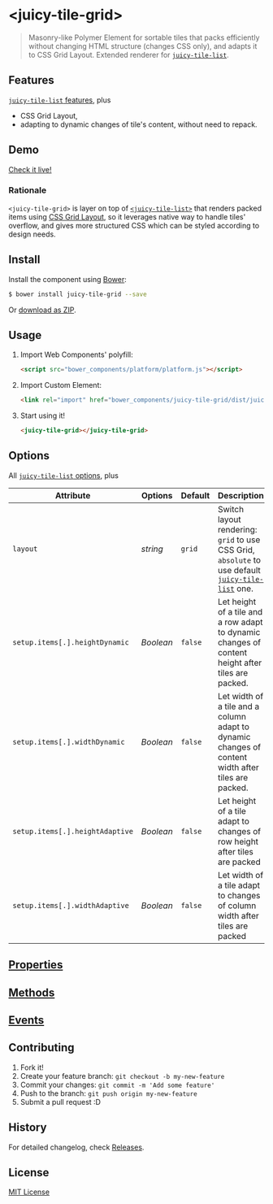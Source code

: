 # &lt;juicy-tile-grid&gt;

> Masonry-like Polymer Element for sortable tiles that packs efficiently without changing HTML structure (changes CSS only), and adapts it to CSS Grid Layout.
> Extended renderer for [`juicy-tile-list`](https://github.com/Juicy/juicy-tile-list).

## Features 

[`juicy-tile-list` features](https://github.com/Juicy/juicy-tile-list#features), plus
 - CSS Grid Layout, 
 - adapting to dynamic changes of tile's content, without need to repack.

## Demo

[Check it live!](http://Juicy.github.io/juicy-tile-grid)

### Rationale

`<juicy-tile-grid>` is layer on top of [`<juicy-tile-list>`](https://github.com/Juicy/juicy-tile-list) that renders packed items using [CSS Grid Layout](http://www.w3.org/TR/2014/WD-css-grid-1-20140513/), so it leverages native way to handle tiles' overflow, and gives more structured CSS which can be styled according to design needs.

## Install

Install the component using [Bower](http://bower.io/):

```sh
$ bower install juicy-tile-grid --save
```

Or [download as ZIP](https://github.com/Juicy/juicy-tile-grid/archive/master.zip).

## Usage

1. Import Web Components' polyfill:

    ```html
    <script src="bower_components/platform/platform.js"></script>
    ```

2. Import Custom Element:

    ```html
    <link rel="import" href="bower_components/juicy-tile-grid/dist/juicy-tile-grid.html">
    ```

3. Start using it!

    ```html
    <juicy-tile-grid></juicy-tile-grid>
    ```

## Options

All [`juicy-tile-list` options](https://github.com/Juicy/juicy-tile-list#options), plus 

Attribute                       | Options   | Default | Description
---                             | ---       | ---     | ---
`layout`                        | *string*  | `grid`  | Switch layout rendering: `grid` to use CSS Grid, `absolute` to use default [`juicy-tile-list`](Juilcy/juicy-tile-list) one.
`setup.items[.].heightDynamic`  | *Boolean* | `false` | Let height of a tile and a row adapt to dynamic changes of content height after tiles are packed.
`setup.items[.].widthDynamic`   | *Boolean* | `false` | Let width of a tile and a column adapt to dynamic changes of content width after tiles are packed.
`setup.items[.].heightAdaptive` | *Boolean* | `false` | Let height of a tile adapt to changes of row height after tiles are packed
`setup.items[.].widthAdaptive`  | *Boolean* | `false` | Let width of a tile adapt to changes of column width after tiles are packed

## [Properties](https://github.com/Juicy/juicy-tile-list#properties)

## [Methods](https://github.com/Juicy/juicy-tile-list#methods)

## [Events](https://github.com/Juicy/juicy-tile-list#events)

## Contributing

1. Fork it!
2. Create your feature branch: `git checkout -b my-new-feature`
3. Commit your changes: `git commit -m 'Add some feature'`
4. Push to the branch: `git push origin my-new-feature`
5. Submit a pull request :D

## History

For detailed changelog, check [Releases](https://github.com/Juicy/juicy-tile-grid/releases).

## License

[MIT License](http://opensource.org/licenses/MIT)
